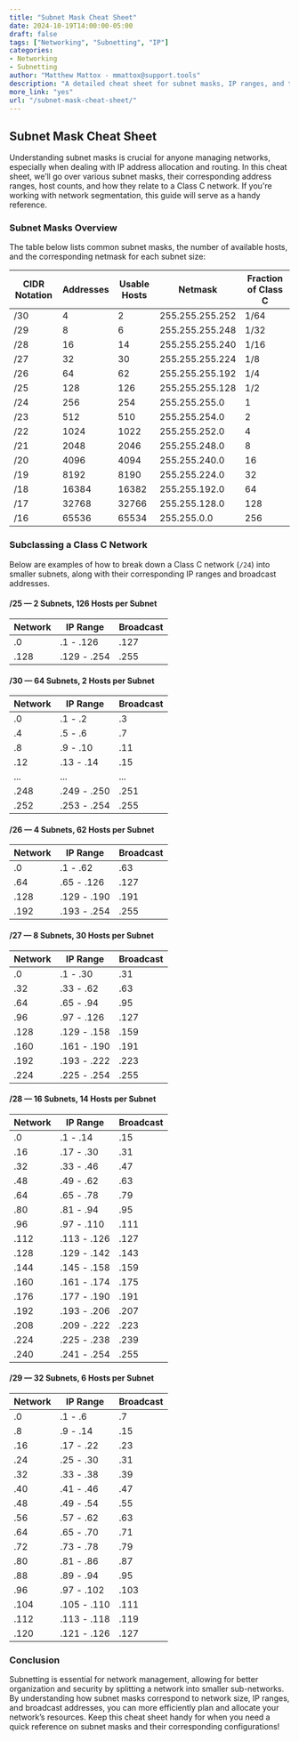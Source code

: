 ```yaml
---
title: "Subnet Mask Cheat Sheet"
date: 2024-10-19T14:00:00-05:00
draft: false
tags: ["Networking", "Subnetting", "IP"]
categories:
- Networking
- Subnetting
author: "Matthew Mattox - mmattox@support.tools"
description: "A detailed cheat sheet for subnet masks, IP ranges, and their broadcast addresses."
more_link: "yes"
url: "/subnet-mask-cheat-sheet/"
---
```


## Subnet Mask Cheat Sheet

Understanding subnet masks is crucial for anyone managing networks, especially when dealing with IP address allocation and routing. In this cheat sheet, we’ll go over various subnet masks, their corresponding address ranges, host counts, and how they relate to a Class C network. If you're working with network segmentation, this guide will serve as a handy reference.

<!--more-->

### Subnet Masks Overview

The table below lists common subnet masks, the number of available hosts, and the corresponding netmask for each subnet size:

| **CIDR Notation** | **Addresses** | **Usable Hosts** | **Netmask**           | **Fraction of Class C** |
|-------------------|---------------|------------------|-----------------------|-------------------------|
| /30               | 4             | 2                | 255.255.255.252        | 1/64                    |
| /29               | 8             | 6                | 255.255.255.248        | 1/32                    |
| /28               | 16            | 14               | 255.255.255.240        | 1/16                    |
| /27               | 32            | 30               | 255.255.255.224        | 1/8                     |
| /26               | 64            | 62               | 255.255.255.192        | 1/4                     |
| /25               | 128           | 126              | 255.255.255.128        | 1/2                     |
| /24               | 256           | 254              | 255.255.255.0          | 1                       |
| /23               | 512           | 510              | 255.255.254.0          | 2                       |
| /22               | 1024          | 1022             | 255.255.252.0          | 4                       |
| /21               | 2048          | 2046             | 255.255.248.0          | 8                       |
| /20               | 4096          | 4094             | 255.255.240.0          | 16                      |
| /19               | 8192          | 8190             | 255.255.224.0          | 32                      |
| /18               | 16384         | 16382            | 255.255.192.0          | 64                      |
| /17               | 32768         | 32766            | 255.255.128.0          | 128                     |
| /16               | 65536         | 65534            | 255.255.0.0            | 256                     |

### Subclassing a Class C Network

Below are examples of how to break down a Class C network (`/24`) into smaller subnets, along with their corresponding IP ranges and broadcast addresses.

#### /25 — 2 Subnets, 126 Hosts per Subnet

| **Network** | **IP Range**       | **Broadcast**  |
|-------------|--------------------|----------------|
| .0          | .1 - .126          | .127           |
| .128        | .129 - .254        | .255           |

#### /30 — 64 Subnets, 2 Hosts per Subnet

| **Network** | **IP Range**       | **Broadcast**  |
|-------------|--------------------|----------------|
| .0          | .1 - .2            | .3             |
| .4          | .5 - .6            | .7             |
| .8          | .9 - .10           | .11            |
| .12         | .13 - .14          | .15            |
| ...         | ...                | ...            |
| .248        | .249 - .250        | .251           |
| .252        | .253 - .254        | .255           |

#### /26 — 4 Subnets, 62 Hosts per Subnet

| **Network** | **IP Range**       | **Broadcast**  |
|-------------|--------------------|----------------|
| .0          | .1 - .62           | .63            |
| .64         | .65 - .126         | .127           |
| .128        | .129 - .190        | .191           |
| .192        | .193 - .254        | .255           |

#### /27 — 8 Subnets, 30 Hosts per Subnet

| **Network** | **IP Range**       | **Broadcast**  |
|-------------|--------------------|----------------|
| .0          | .1 - .30           | .31            |
| .32         | .33 - .62          | .63            |
| .64         | .65 - .94          | .95            |
| .96         | .97 - .126         | .127           |
| .128        | .129 - .158        | .159           |
| .160        | .161 - .190        | .191           |
| .192        | .193 - .222        | .223           |
| .224        | .225 - .254        | .255           |

#### /28 — 16 Subnets, 14 Hosts per Subnet

| **Network** | **IP Range**       | **Broadcast**  |
|-------------|--------------------|----------------|
| .0          | .1 - .14           | .15            |
| .16         | .17 - .30          | .31            |
| .32         | .33 - .46          | .47            |
| .48         | .49 - .62          | .63            |
| .64         | .65 - .78          | .79            |
| .80         | .81 - .94          | .95            |
| .96         | .97 - .110         | .111           |
| .112        | .113 - .126        | .127           |
| .128        | .129 - .142        | .143           |
| .144        | .145 - .158        | .159           |
| .160        | .161 - .174        | .175           |
| .176        | .177 - .190        | .191           |
| .192        | .193 - .206        | .207           |
| .208        | .209 - .222        | .223           |
| .224        | .225 - .238        | .239           |
| .240        | .241 - .254        | .255           |

#### /29 — 32 Subnets, 6 Hosts per Subnet

| **Network** | **IP Range**       | **Broadcast**  |
|-------------|--------------------|----------------|
| .0          | .1 - .6            | .7             |
| .8          | .9 - .14           | .15            |
| .16         | .17 - .22          | .23            |
| .24         | .25 - .30          | .31            |
| .32         | .33 - .38          | .39            |
| .40         | .41 - .46          | .47            |
| .48         | .49 - .54          | .55            |
| .56         | .57 - .62          | .63            |
| .64         | .65 - .70          | .71            |
| .72         | .73 - .78          | .79            |
| .80         | .81 - .86          | .87            |
| .88         | .89 - .94          | .95            |
| .96         | .97 - .102         | .103           |
| .104        | .105 - .110        | .111           |
| .112        | .113 - .118        | .119           |
| .120        | .121 - .126        | .127           |

### Conclusion

Subnetting is essential for network management, allowing for better organization and security by splitting a network into smaller sub-networks. By understanding how subnet masks correspond to network size, IP ranges, and broadcast addresses, you can more efficiently plan and allocate your network’s resources. Keep this cheat sheet handy for when you need a quick reference on subnet masks and their corresponding configurations!
